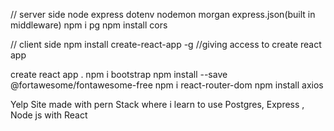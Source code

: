 
// server side
node
express
dotenv
nodemon
morgan
express.json(built in middleware)
npm i pg
npm install cors


// client side
npm install create-react-app -g //giving access to create react app

create react app .
npm i bootstrap
npm install --save @fortawesome/fontawesome-free
npm i react-router-dom
npm install axios


Yelp Site made with pern Stack where i learn to use Postgres, Express , Node js with React